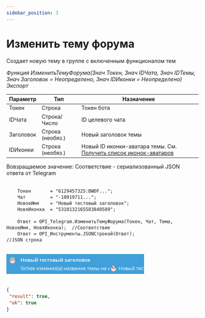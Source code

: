 ```yaml
---
sidebar_position: 3
---
```


# Изменить тему форума
Создает новую тему в группе с включенным функционалом тем


*Функция ИзменитьТемуФорума(Знач Токен, Знач IDЧата, Знач IDТемы, Знач Заголовок = Неопределено, Знач IDИконки = Неопределено) Экспорт*

  | Параметр | Тип | Назначение |
  |-|-|-|
  | Токен | Строка | Токен бота |
  | IDЧата | Строка/Число | ID целевого чата |
  | Заголовок | Строка (необяз.) | Новый заголовок темы |
  | IDИконки | Строка (необяз.) | Новый ID иконки-аватара темы. См. [Получить список иконок-аватаров](./Poluchit-spisok-ikonok-avatarov) |
  
  Вовзращаемое значение: Соответствие - сериализованный JSON ответа от Telegram

```bsl title="Пример кода"
	
    Токен       = "6129457325:BWDF...";
    Чат         = "-10019711...";
    НовоеИмя    = "Новый тестовый заголовок";
    НовяИконка  = "5310132165583840589";
  
    Ответ = OPI_Telegram.ИзменитьТемуФорума(Токен, Чат, Тема, НовоеИмя, НовяИконка);  //Соответствие
    Ответ = OPI_Инструменты.JSONСтрокой(Ответ);                                       //JSON строка 
	
```

![Результат](img/2.png)

```json title="Результат"

{
 "result": true,
 "ok": true
}

```
